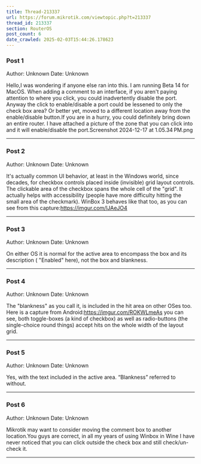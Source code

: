 ```yaml
---
title: Thread-213337
url: https://forum.mikrotik.com/viewtopic.php?t=213337
thread_id: 213337
section: RouterOS
post_count: 6
date_crawled: 2025-02-03T15:44:26.178623
---
```


### Post 1
Author: Unknown
Date: Unknown

Hello,I was wondering if anyone else ran into this.  I am running Beta 14 for MacOS.  When adding a comment to an interface, if you aren't paying attention to where you click, you could inadvertently disable the port.  Anyway the click to enable/disable a port could be lessened to only the check box area?  Or better yet, moved to a different location away from the enable/disable button.If you are in a hurry, you could definitely bring down an entire router.  I have attached a picture of the zone that you can click into and it will enable/disable the port.Screenshot 2024-12-17 at 1.05.34 PM.png

---
### Post 2
Author: Unknown
Date: Unknown

It's actually common UI behavior, at least in the Windows world, since decades, for checkbox controls placed inside (invisible) grid layout controls. The clickable area of the checkbox spans the whole cell of the "grid". It actually helps with accessibility (people have more difficulty hitting the small area of the checkmark). WinBox 3 behaves like that too, as you can see from this capture:https://imgur.com/lJAeJO4

---
### Post 3
Author: Unknown
Date: Unknown

On either OS it is normal for the active area to encompass the box and its description ( "Enabled" here), not the box and blankness.

---
### Post 4
Author: Unknown
Date: Unknown

The "blankness" as you call it, is included in the hit area on other OSes too. Here is a capture from Android:https://imgur.com/ROKWLmeAs you can see, both toggle-boxes (a kind of checkbox) as well as radio-buttons (the single-choice round things) accept hits on the whole width of the layout grid.

---
### Post 5
Author: Unknown
Date: Unknown

Yes, with the text included in the active area. “Blankness” referred to without.

---
### Post 6
Author: Unknown
Date: Unknown

Mikrotik may want to consider moving the comment box to another location.You guys are correct, in all my years of using Winbox in Wine I have never noticed that you can click outside the check box and still check/un-check it.

---
